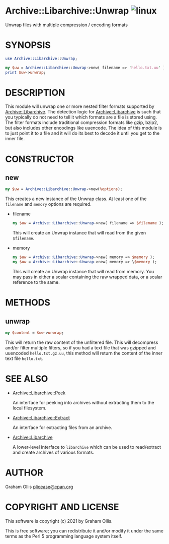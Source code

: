 # Archive::Libarchive::Unwrap ![linux](https://github.com/uperl/Archive-Libarchive-Unwrap/workflows/linux/badge.svg)

Unwrap files with multiple compression / encoding formats

# SYNOPSIS

```perl
use Archive::Libarchive::Unwrap;

my $uw = Archive::Libarchive::Unwrap->new( filename => 'hello.txt.uu' );
print $uw->unwrap;
```

# DESCRIPTION

This module will unwrap one or more nested filter formats supported by [Archive::Libarchive](https://metacpan.org/pod/Archive::Libarchive).  The detection
logic for [Archive::Libarchive](https://metacpan.org/pod/Archive::Libarchive) is such that you typically do not need to tell it which formats are a file
is stored using.  The filter formats include traditional compression formats like gzip, bzip2, but also includes
other encodings like uuencode.  The idea of this module is to just point it to a file and it will do its best
to decode it until you get to the inner file.

# CONSTRUCTOR

## new

```perl
my $uw = Archive::Libarchive::Unwrap->new(%options);
```

This creates a new instance of the Unwrap class.  At least one of the `filename` and `memory` options are
required.

- filename

    ```perl
    my $uw = Archive::Libarchive::Unwrap->new( filename => $filename );
    ```

    This will create an Unwrap instance that will read from the given `$filename`.

- memory

    ```perl
    my $uw = Archive::Libarchive::Unwrap->new( memory => $memory );
    my $uw = Archive::Libarchive::Unwrap->new( memory => \$memory );
    ```

    This will create an Unwrap instance that will read from memory.  You may pass in either a scalar containing
    the raw wrapped data, or a scalar reference to the same.

# METHODS

## unwrap

```perl
my $content = $uw->unwrap;
```

This will return the raw content of the unfiltered file.  This will decompress and/or filter multiple
filters, so if you had a text file that was gzipped and uuencoded `hello.txt.gz.uu`, this method will
return the content of the inner text file `hello.txt`.

# SEE ALSO

- [Archive::Libarchive::Peek](https://metacpan.org/pod/Archive::Libarchive::Peek)

    An interface for peeking into archives without extracting them to the local filesystem.

- [Archive::Libarchive::Extract](https://metacpan.org/pod/Archive::Libarchive::Extract)

    An interface for extracting files from an archive.

- [Archive::Libarchive](https://metacpan.org/pod/Archive::Libarchive)

    A lower-level interface to `libarchive` which can be used to read/extract and create
    archives of various formats.

# AUTHOR

Graham Ollis <plicease@cpan.org>

# COPYRIGHT AND LICENSE

This software is copyright (c) 2021 by Graham Ollis.

This is free software; you can redistribute it and/or modify it under
the same terms as the Perl 5 programming language system itself.

